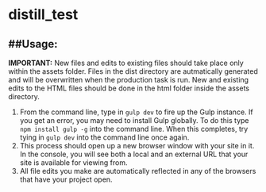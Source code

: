 # distill_test

##Usage:
---
**IMPORTANT:** New files and edits to existing files should take place only within the assets folder. Files in the dist directory are autmatically generated and will be overwritten when the production task is run. New and existing edits to the HTML files should be done in the html folder inside the assets directory.

1. From the command line, type in `gulp dev` to fire up the Gulp instance. If you get an error, you may need to install Gulp globally. To do this type `npm install gulp -g` into the command line. When this completes, try tying in `gulp dev` into the command line once again.
2. This process should open up a new browser window with your site in it. In the console, you will see both a local and an external URL that your site is available for viewing from.
3. All file edits you make are automatically reflected in any of the browsers that have your project open.
